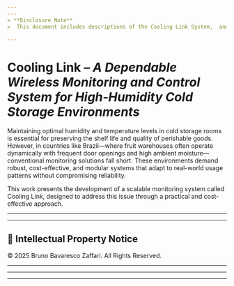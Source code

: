 ```yaml
---
---
> **Disclosure Note**  
>  This document includes descriptions of the Cooling Link System,  and a sensing currently under patent review. In compliance with institutional and legal requirements, certain implementation details and architectural diagrams have been intentionally omitted or generalized. The full technical disclosure will be made available upon completion of the patent filing.

---
```


# **Cooling Link** – *A Dependable Wireless Monitoring and Control System for High‑Humidity Cold Storage Environments*

Maintaining optimal humidity and temperature levels in cold storage rooms is essential for preserving the shelf life and quality of perishable goods. However, in countries like Brazil—where fruit warehouses often operate dynamically with frequent door openings and high ambient moisture—conventional monitoring solutions fall short. These environments demand robust, cost-effective, and modular systems that adapt to real-world usage patterns without compromising reliability.

This work presents the development of a scalable monitoring system called Cooling Link, designed to address this issue through a practical and cost-effective approach.

---
---
## 📜 Intellectual Property Notice

© 2025 Bruno Bavaresco Zaffari. All Rights Reserved.



---
---
---
